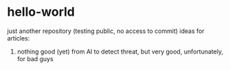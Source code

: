 # hello-world
just another repository (testing public, no access to commit)
ideas for articles:
1. nothing good (yet) from AI to detect threat, but very good, unfortunately, for bad guys


